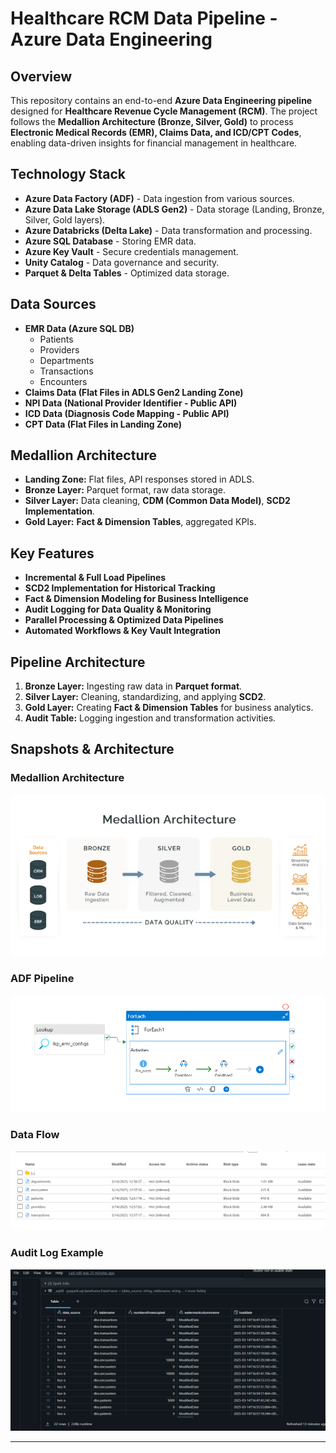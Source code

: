 # Healthcare RCM Data Pipeline - Azure Data Engineering

## Overview
This repository contains an end-to-end **Azure Data Engineering pipeline** designed for **Healthcare Revenue Cycle Management (RCM)**. The project follows the **Medallion Architecture (Bronze, Silver, Gold)** to process **Electronic Medical Records (EMR), Claims Data, and ICD/CPT Codes**, enabling data-driven insights for financial management in healthcare.

## Technology Stack
- **Azure Data Factory (ADF)** - Data ingestion from various sources.
- **Azure Data Lake Storage (ADLS Gen2)** - Data storage (Landing, Bronze, Silver, Gold layers).
- **Azure Databricks (Delta Lake)** - Data transformation and processing.
- **Azure SQL Database** - Storing EMR data.
- **Azure Key Vault** - Secure credentials management.
- **Unity Catalog** - Data governance and security.
- **Parquet & Delta Tables** - Optimized data storage.

## Data Sources
- **EMR Data (Azure SQL DB)**
  - Patients
  - Providers
  - Departments
  - Transactions
  - Encounters
- **Claims Data (Flat Files in ADLS Gen2 Landing Zone)**
- **NPI Data (National Provider Identifier - Public API)**
- **ICD Data (Diagnosis Code Mapping - Public API)**
- **CPT Data (Flat Files in Landing Zone)**

## Medallion Architecture
- **Landing Zone:** Flat files, API responses stored in ADLS.
- **Bronze Layer:** Parquet format, raw data storage.
- **Silver Layer:** Data cleaning, **CDM (Common Data Model)**, **SCD2 Implementation**.
- **Gold Layer:** **Fact & Dimension Tables**, aggregated KPIs.

## Key Features
- **Incremental & Full Load Pipelines**
- **SCD2 Implementation for Historical Tracking**
- **Fact & Dimension Modeling for Business Intelligence**
- **Audit Logging for Data Quality & Monitoring**
- **Parallel Processing & Optimized Data Pipelines**
- **Automated Workflows & Key Vault Integration**

## Pipeline Architecture
1. **Bronze Layer:** Ingesting raw data in **Parquet format**.
2. **Silver Layer:** Cleaning, standardizing, and applying **SCD2**.
3. **Gold Layer:** Creating **Fact & Dimension Tables** for business analytics.
4. **Audit Table:** Logging ingestion and transformation activities.

## Snapshots & Architecture

### Medallion Architecture
![Medallion Architecture](Snapshots/medalian.png)

### ADF Pipeline
![Azure Data Factory Pipeline](Snapshots/pipeline.png)

### Data Flow
![Datasets](Snapshots/datasets.png)

### Audit Log Example
![Audit Logs](Snapshots/audit_logs.png)

---
